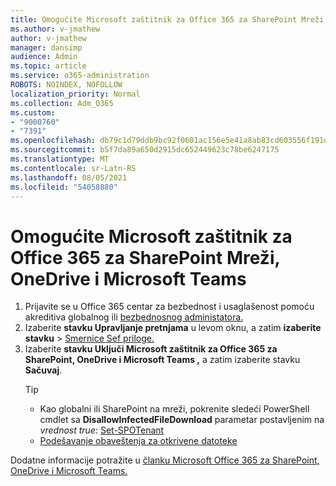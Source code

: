 ```yaml
---
title: Omogućite Microsoft zaštitnik za Office 365 za SharePoint Mreži, OneDrive i Microsoft Teams
ms.author: v-jmathew
author: v-jmathew
manager: dansimp
audience: Admin
ms.topic: article
ms.service: o365-administration
ROBOTS: NOINDEX, NOFOLLOW
localization_priority: Normal
ms.collection: Adm_O365
ms.custom:
- "9000760"
- "7391"
ms.openlocfilehash: db79c1d79ddb9bc92f0601ac156e5e41a8ab83cd603556f191d5491cdd5ae2a3
ms.sourcegitcommit: b5f7da89a650d2915dc652449623c78be6247175
ms.translationtype: MT
ms.contentlocale: sr-Latn-RS
ms.lasthandoff: 08/05/2021
ms.locfileid: "54058880"
---
```

# <a name="enable-microsoft-defender-for-office-365-for-sharepoint-online-onedrive-and-microsoft-teams"></a>Omogućite Microsoft zaštitnik za Office 365 za SharePoint Mreži, OneDrive i Microsoft Teams

1. Prijavite se u Office 365 centar za bezbednost i usaglašenost pomoću akreditiva globalnog ili [bezbednosnog administatora.](https://protection.office.com/)
2. Izaberite **stavku Upravljanje pretnjama** u levom oknu, a zatim **izaberite stavku**  >  [Smernice Sef priloge.](https://protection.office.com/safeattachment)
3. Izaberite **stavku Uključi Microsoft zaštitnik za Office 365 za SharePoint, OneDrive i Microsoft Teams ,** a zatim izaberite stavku **Sačuvaj**.
    > [!TIP]
    >
    > - Kao globalni ili SharePoint na mreži, pokrenite sledeći PowerShell cmdlet sa **DisallowInfectedFileDownload** parametar postavljenim na *vrednost true*: [Set-SPOTenant](https://go.microsoft.com/fwlink/?linkid=2092301)
    > - [Podešavanje obaveštenja za otkrivene datoteke](https://go.microsoft.com/fwlink/?linkid=2092110)

Dodatne informacije potražite u [članku Microsoft Office 365 za SharePoint, OneDrive i Microsoft Teams.](https://go.microsoft.com/fwlink/?linkid=2092041)
